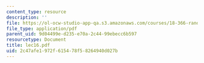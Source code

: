 ```yaml
---
content_type: resource
description: ''
file: https://ol-ocw-studio-app-qa.s3.amazonaws.com/courses/18-366-random-walks-and-diffusion-fall-2006/2c47afe1972f615478f58264940d027b_lec16.pdf
file_type: application/pdf
parent_uid: 9d04499e-d235-e70a-2c44-99ebecc6b597
resourcetype: Document
title: lec16.pdf
uid: 2c47afe1-972f-6154-78f5-8264940d027b
---
```

